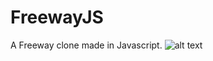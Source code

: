 # FreewayJS
A Freeway clone made in Javascript.
![alt text](https://drive.google.com/file/d/1Ux5pfzes9CArDFcffEvK-J7mLoGqDvDU/view?usp=sharing)
